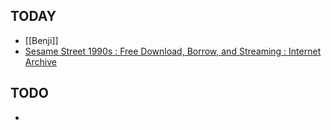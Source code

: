 
## TODAY

- [[Benji]]
- [Sesame Street 1990s : Free Download, Borrow, and Streaming : Internet Archive](https://archive.org/details/sesame-street-1990s)

## TODO

-
